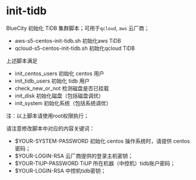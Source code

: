 # init-tidb

BlueCity 初始化 TiDB 集群脚本；可用于`qcloud`, `aws` 云厂商；

- aws-s5-centos-init-tidb.sh 初始化aws TiDB
- qcloud-s5-centos-init-tidb.sh 初始化qcloud TiDB

上述脚本满足

- init_centos_users  初始化 centos 用户
- init_tidb_users 初始化 tidb 用户
- check_new_or_not 检测磁盘是否已挂载
- init_disk  初始化磁盘（包括磁盘调优）
- init_system 初始化系统（包括系统调优）

注：以上脚本请使用root权限执行；

请注意修改脚本中对应的内容关键词：

- $YOUR-SYSTEM-PASSWORD 初始化 centos 操作系统时，请提供 centos 密码；
- $YOUR-LOGIN-RSA 云厂商提供的登录主机密钥；
- $YOUR-TIUP-PASSWORD TiUP 所在机器（中控机）tidb账户密码；
- $YOUR-LOGIN-RSA 中控机tidb密钥；
